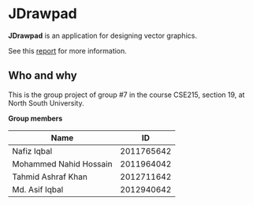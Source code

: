 # JDrawpad

**JDrawpad** is an application for designing vector graphics.

See this [report](report/report.md) for more information.

## Who and why

This is the group project of group #7 in the course CSE215, section 19, at North South University.

**Group members**

| Name                   | ID         |
| ---------------------- | ---------- |
| Nafiz Iqbal            | 2011765642 |
| Mohammed Nahid Hossain | 2011964042 |
| Tahmid Ashraf Khan     | 2012711642 |
| Md. Asif Iqbal         | 2012940642 |
